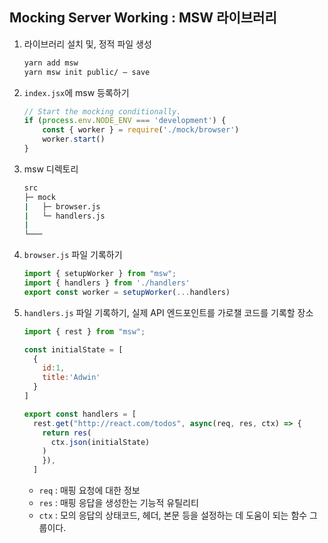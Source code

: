 ## Mocking Server Working : MSW 라이브러리 

1. 라이브러리 설치 및, 정적 파일 생성

    ```bash
    yarn add msw
    yarn msw init public/ — save
    ```

2. `index.jsx`에 msw 등록하기 

    ```jsx
    // Start the mocking conditionally.
    if (process.env.NODE_ENV === 'development') {
        const { worker } = require('./mock/browser')
        worker.start()
    }
    ```

3. msw 디렉토리 

    ```bash
    src
    ├─ mock
    |   ├─ browser.js
    |   └─ handlers.js
    |
    └───
    ```

4. `browser.js` 파일 기록하기

    ```jsx
    import { setupWorker } from "msw";
    import { handlers } from './handlers'
    export const worker = setupWorker(...handlers)
    ```

5. `handlers.js` 파일 기록하기, 실제 API 엔드포인트를 가로챌 코드를 기록할 장소 

    ```jsx
    import { rest } from "msw";

    const initialState = [
      {
        id:1,
        title:'Adwin'
      }
    ]

    export const handlers = [
      rest.get("http://react.com/todos", async(req, res, ctx) => {
        return res(
          ctx.json(initialState)
        )
        }),
      ]   
    ```

    - `req` : 매핑 요청에 대한 정보
    - `res` : 매핑 응답을 생성한는 기능적 유틸리티 
    - `ctx` : 모의 응답의 상태코드, 헤더, 본문 등을 설정하는 데 도움이 되는 함수 그룹이다. 